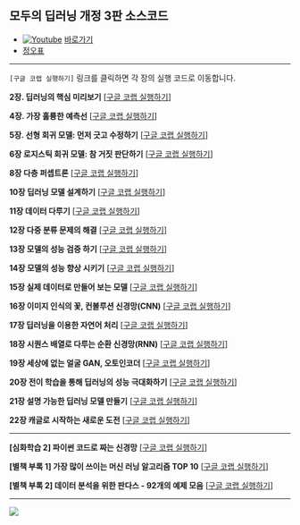 ## 모두의 딥러닝 개정 3판 소스코드

+  [![Youtube](https://img.shields.io/youtube/channel/views/UC_LvgzB44dGRvOcQqMzdT4g?label=%EB%8F%99%EC%98%81%EC%83%81%20%EA%B0%95%EC%9D%98&style=social)](https://bit.ly/taehojo)  [바로가기](https://bit.ly/taehojo) 
+  [정오표](https://taehojo.github.io/book/deeplearning-20221108.pdf) 

------

`[구글 코랩 실행하기]` 링크를 클릭하면 각 장의 실행 코드로 이동합니다. 

**2장. 딥러닝의 핵심 미리보기** [[구글 코랩 실행하기](https://colab.research.google.com/github/taehojo/deeplearning/blob/master/colab/ch02-colab.ipynb)] 

**4장. 가장 훌륭한 예측선** [[구글 코랩 실행하기](https://colab.research.google.com/github/taehojo/deeplearning/blob/master/colab/ch04-colab.ipynb)] 

**5장. 선형 회귀 모델: 먼저 긋고 수정하기** [[구글 코랩 실행하기](https://colab.research.google.com/github/taehojo/deeplearning/blob/master/colab/ch05-colab.ipynb)] 

**6장 로지스틱 회귀 모델: 참 거짓 판단하기** [[구글 코랩 실행하기](https://colab.research.google.com/github/taehojo/deeplearning/blob/master/colab/ch06-colab.ipynb)] 

**8장 다층 퍼셉트론** [[구글 코랩 실행하기](https://colab.research.google.com/github/taehojo/deeplearning/blob/master/colab/ch08-colab.ipynb)] 

**10장 딥러닝 모델 설계하기** [[구글 코랩 실행하기](https://colab.research.google.com/github/taehojo/deeplearning/blob/master/colab/ch10-colab.ipynb)]

**11장 데이터 다루기** [[구글 코랩 실행하기](https://colab.research.google.com/github/taehojo/deeplearning/blob/master/colab/ch11-colab.ipynb)] 

**12장 다중 분류 문제의 해결** [[구글 코랩 실행하기](https://colab.research.google.com/github/taehojo/deeplearning/blob/master/colab/ch12-colab.ipynb)]

**13장 모델의 성능 검증 하기** [[구글 코랩 실행하기](https://colab.research.google.com/github/taehojo/deeplearning/blob/master/colab/ch13-colab.ipynb)] 

**14장 모델의 성능 향상 시키기** [[구글 코랩 실행하기](https://colab.research.google.com/github/taehojo/deeplearning/blob/master/colab/ch14-colab.ipynb)] 

**15장 실제 데이터로 만들어 보는 모델** [[구글 코랩 실행하기](https://colab.research.google.com/github/taehojo/deeplearning/blob/master/colab/ch15-colab.ipynb)]

**16장 이미지 인식의 꽃, 컨볼루션 신경망(CNN)** [[구글 코랩 실행하기](https://colab.research.google.com/github/taehojo/deeplearning/blob/master/colab/ch16-colab.ipynb)] 

**17장 딥러닝을 이용한 자연어 처리** [[구글 코랩 실행하기](https://colab.research.google.com/github/taehojo/deeplearning/blob/master/colab/ch17-colab.ipynb)] 

**18장 시퀀스 배열로 다루는 순환 신경망(RNN)** [[구글 코랩 실행하기](https://colab.research.google.com/github/taehojo/deeplearning/blob/master/colab/ch18-colab.ipynb)]

**19장 세상에 없는 얼굴 GAN, 오토인코더** [[구글 코랩 실행하기](https://colab.research.google.com/github/taehojo/deeplearning/blob/master/colab/ch19-colab.ipynb)]

**20장 전이 학습을 통해 딥러닝의 성능 극대화하기** [[구글 코랩 실행하기](https://colab.research.google.com/github/taehojo/deeplearning/blob/master/colab/ch20-colab.ipynb)] 

**21장 설명 가능한 딥러닝 모델 만들기** [[구글 코랩 실행하기](https://colab.research.google.com/github/taehojo/deeplearning/blob/master/colab/ch21-colab.ipynb)] 

**22장 캐글로 시작하는 새로운 도전** [[구글 코랩 실행하기](https://colab.research.google.com/github/taehojo/deeplearning/blob/master/colab/ch22-colab.ipynb)] 

------

**[심화학습 2] 파이썬 코드로 짜는 신경망** [[구글 코랩 실행하기](https://colab.research.google.com/github/taehojo/deeplearning/blob/master/colab/in-depth-colab.ipynb)]

**[별책 부록 1] 가장 많이 쓰이는 머신 러닝 알고리즘 TOP 10** [[구글 코랩 실행하기](https://colab.research.google.com/github/taehojo/deeplearning/blob/master/colab/supplementary1_MLTop10-colab.ipynb)]

**[별책 부록 2] 데이터 분석을 위한 판다스 - 92개의 예제 모음** [[구글 코랩 실행하기](https://colab.research.google.com/github/taehojo/deeplearning/blob/master/colab/supplementary2_pands92-colab.ipynb)] 

------

![](http://image.yes24.com/momo/TopCate3796/MidCate005/379540584.jpg)
